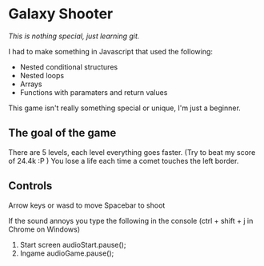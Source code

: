 Galaxy Shooter
================================

*This is nothing special, just learning git.*

I had to make something in Javascript that used the following:

* Nested conditional structures
* Nested loops
* Arrays
* Functions with paramaters and return values

This game isn't really something special or unique, I'm just a beginner.

The goal of the game
-------------------------

There are 5 levels, each level everything goes faster. (Try to beat my score of 24.4k :P )
You lose a life each time a comet touches the left border.

Controls
-------------------------

Arrow keys or wasd to move
Spacebar to shoot

If the sound annoys you type the following in the console (ctrl + shift + j in Chrome on Windows)

1. Start screen
    audioStart.pause();
2. Ingame
    audioGame.pause();
